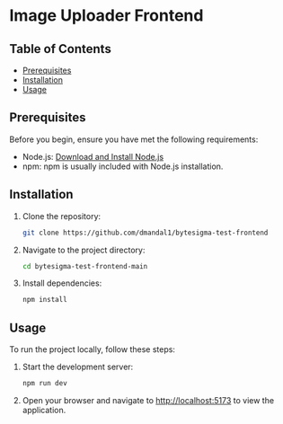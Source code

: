 # Image Uploader Frontend

## Table of Contents
- [Prerequisites](#prerequisites)
- [Installation](#installation)
- [Usage](#usage)

## Prerequisites

Before you begin, ensure you have met the following requirements:

- Node.js: [Download and Install Node.js](https://nodejs.org/)
- npm: npm is usually included with Node.js installation.

## Installation

1. Clone the repository:

    ```bash
    git clone https://github.com/dmandal1/bytesigma-test-frontend
    ```

2. Navigate to the project directory:

    ```bash
    cd bytesigma-test-frontend-main
    ```

3. Install dependencies:

    ```bash
    npm install
    ```

## Usage

To run the project locally, follow these steps:

1. Start the development server:

    ```bash
    npm run dev
    ```

2. Open your browser and navigate to [http://localhost:5173](http://localhost:5173) to view the application.



